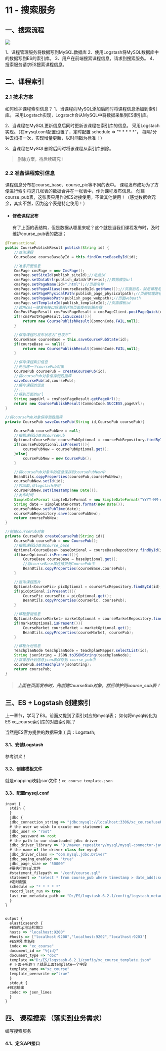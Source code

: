 # 11 - 搜索服务

## 一、搜索流程

![](attach/search-flow.png)

1、课程管理服务将数据写到MySQL数据库
2、使用Logstash将MySQL数据库中的数据写到ES的索引库。
3、用户在前端搜索课程信息，请求到搜索服务。
4、搜索服务请求ES搜索课程信息。



## 二、课程索引

### 2.1  技术方案

如何维护课程索引信息？
1、当课程向MySQL添加后同时将课程信息添加到索引库。
采用Logstach实现，Logstach会从MySQL中将数据采集到ES索引库。

2、当课程在MySQL更新信息后同时更新该课程在索引库的信息。
采用Logstach实现。（在mysql.conf配置设置了，定时配置 schedule => "* * * * *"， 每隔1分钟去扫描一次，实现增量更新，以时间戳为标准！）

3、当课程在MySQL删除后同时将该课程从索引库删除。

> 删除方案，待后续研究！

### 2.2  准备课程索引信息

课程信息分布在course_base、course_pic等不同的表中。
课程发布成功为了方便进行索引将这几张表的数据合并在一张表中，作为课程发布信息。
创建course_pub表，这张表只用作对ES对接使用。不做其他使用！（感觉数据会冗余，其实不然，因为这个表是特定使用！）

- #### 修改课程发布

  有了上面的表结构，但是数据从哪里来呢？这个就是当我们课程发布时，及时维护course_pub表的数据；

```java
@Transactional
public CoursePublishResult publish(String id) {
    //查询课程
    CourseBase courseBaseById = this.findCourseBaseById(id);

    //准备页面信息
    CmsPage cmsPage = new CmsPage();
    cmsPage.setSiteId(publish_siteId);//站点id
    cmsPage.setDataUrl(publish_dataUrlPre+id);//数据模型url
    cmsPage.setPageName(id+".html");//页面名称
    cmsPage.setPageAliase(courseBaseById.getName());//页面别名，就是课程名称
    cmsPage.setPagePhysicalPath(publish_page_physicalpath);//页面物理路径
    cmsPage.setPageWebPath(publish_page_webpath);//页面webpath
    cmsPage.setTemplateId(publish_templateId);//页面模板id
    //调用cms一键发布接口将课程详情页面发布到服务器
    CmsPostPageResult cmsPostPageResult = cmsPageClient.postPageQuick(cmsPage);
    if(!cmsPostPageResult.isSuccess()){
        return new CoursePublishResult(CommonCode.FAIL,null);
    }

    //保存课程的发布状态为“已发布”
    CourseBase courseBase = this.saveCoursePubState(id);
    if(courseBase == null){
        return new CoursePublishResult(CommonCode.FAIL,null);
    }

    //保存课程索引信息
    //先创建一个coursePub对象
    CoursePub coursePub = createCoursePub(id);
    //将coursePub对象保存到数据库
    saveCoursePub(id,coursePub);
    //缓存课程的信息
    //...
    //得到页面的url
    String pageUrl = cmsPostPageResult.getPageUrl();
    return new CoursePublishResult(CommonCode.SUCCESS,pageUrl);
}

//将coursePub对象保存到数据库
private CoursePub saveCoursePub(String id,CoursePub coursePub){

    CoursePub coursePubNew = null;
    //根据课程id查询coursePub
    Optional<CoursePub> coursePubOptional = coursePubRepository.findById(id);
    if(coursePubOptional.isPresent()){
        coursePubNew = coursePubOptional.get();
    }else{
        coursePubNew = new CoursePub();
    }

    //将coursePub对象中的信息保存到coursePubNew中
    BeanUtils.copyProperties(coursePub,coursePubNew);
    coursePubNew.setId(id);
    //时间戳,给logstach使用
    coursePubNew.setTimestamp(new Date());
    //发布时间
    SimpleDateFormat simpleDateFormat = new SimpleDateFormat("YYYY-MM-dd HH:mm:ss");
    String date = simpleDateFormat.format(new Date());
    coursePubNew.setPubTime(date);
    coursePubRepository.save(coursePubNew);
    return coursePubNew;
}

//创建coursePub对象
private CoursePub createCoursePub(String id){
    CoursePub coursePub = new CoursePub();
    //根据课程id查询course_base
    Optional<CourseBase> baseOptional = courseBaseRepository.findById(id);
    if(baseOptional.isPresent()){
        CourseBase courseBase = baseOptional.get();
        //将courseBase属性拷贝到CoursePub中
        BeanUtils.copyProperties(courseBase,coursePub);
    }

    //查询课程图片
    Optional<CoursePic> picOptional = coursePicRepository.findById(id);
    if(picOptional.isPresent()){
        CoursePic coursePic = picOptional.get();
        BeanUtils.copyProperties(coursePic, coursePub);
    }

    //课程营销信息
    Optional<CourseMarket> marketOptional = courseMarketRepository.findById(id);
    if(marketOptional.isPresent()){
        CourseMarket courseMarket = marketOptional.get();
        BeanUtils.copyProperties(courseMarket, coursePub);
    }

    //课程计划信息
    TeachplanNode teachplanNode = teachplanMapper.selectList(id);
    String jsonString = JSON.toJSONString(teachplanNode);
    //将课程计划信息json串保存到 course_pub中
    coursePub.setTeachplan(jsonString);
    return coursePub;
}
```

> ##### 上面在页面发布时，先创建CourseSub对象，然后维护到course_sub表！



## 三、ES + Logstash 创建索引

上一章节，学习了ES。前面又提到了索引对应的mysql表； 如何将mysql转化为ES xc_course索引库的对应索引呢？

当然是ES官方提供的数据采集工具：Logstash;

#### 3.1、安装Logstash

参考讲义！

#### 3.2、创建模板文件

就是mapping映射json文件！`xc_course_template.json`

#### 3.3、配置mysql.conf

```js
input {
  stdin {
  }
  jdbc {
  jdbc_connection_string => "jdbc:mysql://localhost:3306/xc_course?useUnicode=true&characterEncoding=utf-8&useSSL=true&serverTimezone=UTC"
  # the user we wish to excute our statement as
  jdbc_user => "root"
  jdbc_password => root
  # the path to our downloaded jdbc driver  
  jdbc_driver_library => "D:/maven_repository/mysql/mysql-connector-java/5.1.46/mysql-connector-java-5.1.46.jar"
  # the name of the driver class for mysql
  jdbc_driver_class => "com.mysql.jdbc.Driver"
  jdbc_paging_enabled => "true"
  jdbc_page_size => "50000"
  #要执行的sql文件
  #statement_filepath => "/conf/course.sql"
  statement => "select * from course_pub where timestamp > date_add(:sql_last_value,INTERVAL 8 HOUR)"
  #定时配置
  schedule => "* * * * *"
  record_last_run => true
  last_run_metadata_path => "D:/ES/logstash-6.2.1/config/logstash_metadata"
  }
}


output {
  elasticsearch {
  #ES的ip地址和端口
  hosts => "localhost:9200"
  #hosts => ["localhost:9200","localhost:9202","localhost:9203"]
  #ES索引库名称
  index => "xc_course"
  document_id => "%{id}"
  document_type => "doc"
  template =>"D:/ES/logstash-6.2.1/config/xc_course_template.json"
  # 下面干嘛的？？就是上面template一个字段
  template_name =>"xc_course"
  template_overwrite =>"true"
  }
  stdout {
 #日志输出
  codec => json_lines
  }
}
```





## 四、 课程搜索 （落实到业务需求）

编写搜索服务

#### 4.1、定义API接口

```

```















